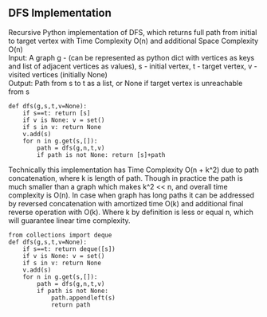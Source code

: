 ## DFS Implementation

Recursive Python implementation of DFS, which returns full path from initial to target vertex with Time Complexity O(n) and additional Space Complexity O(n)<br>
Input: A graph g - (can be represented as python dict with vertices as keys and list of adjacent vertices as values), s - initial vertex, t - target vertex, v - visited vertices (initially None)<br>
Output: Path from s to t as a list, or None if target vertex is unreachable from s<br>

    def dfs(g,s,t,v=None):
        if s==t: return [s]
        if v is None: v = set()
        if s in v: return None
        v.add(s)
        for n in g.get(s,[]):
            path = dfs(g,n,t,v)
            if path is not None: return [s]+path

Technically this implementation has Time Complexity O(n + k^2) due to path concatenation, where k is length of path. Though in practice the path is much smaller than a graph which makes k^2 << n, and overall time complexity is O(n). In case when graph has long paths it can be addressed by reversed concatenation with amortized time O(k) and additional final reverse operation with O(k). Where k by definition is less or equal n, which will guarantee linear time complexity.

    from collections import deque
    def dfs(g,s,t,v=None):
        if s==t: return deque([s])
        if v is None: v = set()
        if s in v: return None
        v.add(s)
        for n in g.get(s,[]):
            path = dfs(g,n,t,v)
            if path is not None:
                path.appendleft(s)
                return path

